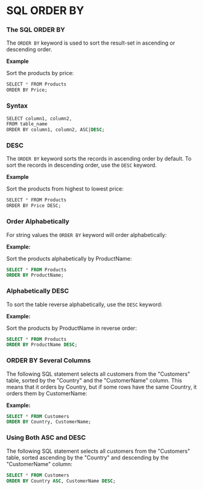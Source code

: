 # SQL ORDER BY

### The SQL ORDER BY

The `ORDER BY` keyword is used to sort the result-set in ascending or descending order.

**Example**

Sort the products by price:

```sql
SELECT * FROM Products
ORDER BY Price;
```

### Syntax

```sql
SELECT column1, column2,
FROM table_name
ORDER BY column1, column2, ASC|DESC;
```

### DESC

The `ORDER BY` keyword sorts the records in ascending order by default. To sort the records in descending order, use the `DESC` keyword.

**Example**

Sort the products from highest to lowest price:

```sql
SELECT * FROM Products
ORDER BY Price DESC;
```

### Order Alphabetically

For string values the `ORDER BY` keyword will order alphabetically:

**Example:**

Sort the products alphabetically by ProductName:

```sql
SELECT * FROM Products
ORDER BY ProductName;
```

### Alphabetically DESC

To sort the table reverse alphabetically, use the `DESC` keyword:

**Example:**

Sort the products by ProductName in reverse order:

```sql
SELECT * FROM Products
ORDER BY ProductName DESC;
```

### ORDER BY Several Columns

The following SQL statement selects all customers from the "Customers" table, sorted by the "Country" and the "CustomerName" column. This means that it orders by Country, but if some rows have the same Country, it orders them by CustomerName:

**Example:**

```sql
SELECT * FROM Customers
ORDER BY Country, CustomerName;
```

### Using Both ASC and DESC

The following SQL statement selects all customers from the "Customers" table, sorted ascending by the "Country" and descending by the "CustomerName" column:

```sql
SELECT * FROM Customers
ORDER BY Country ASC, CustomerName DESC;
```
